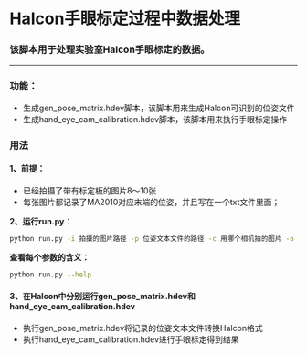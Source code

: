 

# Halcon手眼标定过程中数据处理

### 该脚本用于处理实验室Halcon手眼标定的数据。

---

### 功能：
* 生成gen_pose_matrix.hdev脚本，该脚本用来生成Halcon可识别的位姿文件
* 生成hand_eye_cam_calibration.hdev脚本，该脚本用来执行手眼标定操作

### 用法

#### **1、前提：**

* 已经拍摄了带有标定板的图片8～10张
* 每张图片都记录了MA2010对应末端的位姿，并且写在一个txt文件里面；

**2、运行run.py**：

```bash
python run.py -i 拍摄的图片路径 -p 位姿文本文件的路径 -c 用哪个相机拍的图片 -o 最终结果输出路径
```

**查看每个参数的含义：**

```bash
python run.py --help 
```

#### 3、在Halcon中分别运行gen_pose_matrix.hdev和hand_eye_cam_calibration.hdev

* 执行gen_pose_matrix.hdev将记录的位姿文本文件转换Halcon格式
* 执行hand_eye_cam_calibration.hdev进行手眼标定得到结果

